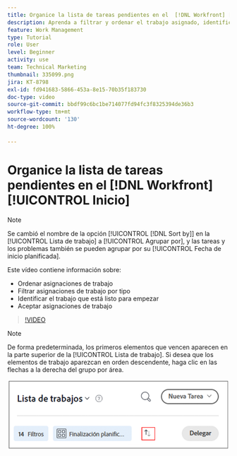 ```yaml
---
title: Organice la lista de tareas pendientes en el  [!DNL Workfront] [!UICONTROL Inicio]
description: Aprenda a filtrar y ordenar el trabajo asignado, identificar el trabajo listo para iniciarse y aceptar asignaciones de trabajo en [!DNL  Workfront].
feature: Work Management
type: Tutorial
role: User
level: Beginner
activity: use
team: Technical Marketing
thumbnail: 335099.png
jira: KT-8798
exl-id: fd941683-5866-453a-8e15-70b35f183730
doc-type: video
source-git-commit: bbdf99c6bc1be714077fd94fc3f8325394de36b3
workflow-type: tm+mt
source-wordcount: '130'
ht-degree: 100%

---
```


# Organice la lista de tareas pendientes en el [!DNL Workfront] [!UICONTROL Inicio]

>[!NOTE]
>
>Se cambió el nombre de la opción [!UICONTROL [!DNL Sort by]] en la [!UICONTROL Lista de trabajo] a [!UICONTROL Agrupar por], y las tareas y los problemas también se pueden agrupar por su [!UICONTROL Fecha de inicio planificada].

Este vídeo contiene información sobre:

* Ordenar asignaciones de trabajo
* Filtrar asignaciones de trabajo por tipo
* Identificar el trabajo que está listo para empezar
* Aceptar asignaciones de trabajo

>[!VIDEO](https://video.tv.adobe.com/v/335099/?quality=12&learn=on&enablevpops=1)

>[!NOTE]
>
>De forma predeterminada, los primeros elementos que vencen aparecen en la parte superior de la [!UICONTROL Lista de trabajo]. Si desea que los elementos de trabajo aparezcan en orden descendente, haga clic en las flechas a la derecha del grupo por área.

![Imagen de una pantalla que muestra la lista de trabajo agrupada por fecha de vencimiento.](assets/work-list-arrows.png)
